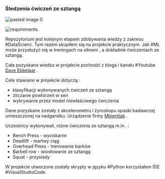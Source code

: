 
### Śledzenia ćwiczeń ze sztangą 

![pasted image 0](https://user-images.githubusercontent.com/60618594/221195756-a13cc119-331d-4629-aca0-5a75f630c880.png)

![requirements](https://user-images.githubusercontent.com/60618594/221196913-9bc3baca-d637-4c5f-9730-7fbd7d31fa13.png)

Repozytorium jest kolejnym etapem zdobywania  wiedzy z zakresu #DataScienc. Tym razem skupiłem się na projekcie praktycznym. Jak #ML może przysłużyć się w treningach na siłowni , a dokładnie ćwiczeniach ze sztangą. 

Cała pozyskana wiedza w projekcie pochodzi z bloga i kanału #Youtube [Dave Ebbelaar](https://www.youtube.com/@daveebbelaar) .

Cele stawiane w projekcie dotyczą :

* klasyfikacji wykonywanych ćwiczeń ze sztangą 
* zliczanie powtórzeń w seri 
* wykrywanie przez model niewłaściwego ćwiczenia 

Dane pozyskane zostały z akcelerometru i żyroskopu opaski badawczej umieszczonej na nadgarstku.  Urządzenie  firmy [Mbientlab](https://mbientlab.com/) . 

Uczestnicy wykonywali, różne ćwiczenia ze sztangą m.in . :

* Bench Press - wyciskanie
* Deadlift - martwy ciąg 
* Overhead Press - trenowanie barków
* Barbell row - wiosłowanie ze sztangą 
* Squat  - przysiady 

  
W projekcie  utworzone zostały skrypty w języku #Python korzystałem  IDE #VisualStudioCode. 





